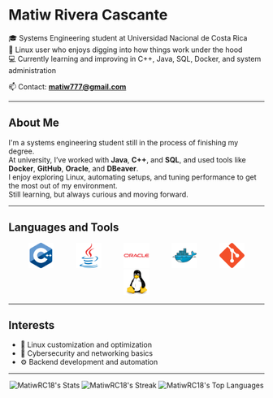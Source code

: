 # Matiw Rivera Cascante  

🎓 Systems Engineering student at Universidad Nacional de Costa Rica  
🐧 Linux user who enjoys digging into how things work under the hood  
💻 Currently learning and improving in C++, Java, SQL, Docker, and system administration  

📫 Contact: **matiw777@gmail.com**  

---

## About Me
I'm a systems engineering student still in the process of finishing my degree.  
At university, I’ve worked with **Java**, **C++**, and **SQL**, and used tools like **Docker**, **GitHub**, **Oracle**, and **DBeaver**.  
I enjoy exploring Linux, automating setups, and tuning performance to get the most out of my environment.  
Still learning, but always curious and moving forward.

---

## Languages and Tools
<p align="center">
  <img src="https://github.com/devicons/devicon/raw/master/icons/cplusplus/cplusplus-original.svg" alt="C++" width="50" style="margin: 0 20px;"/>
  <img src="https://github.com/devicons/devicon/raw/master/icons/java/java-original.svg" alt="Java" width="50" style="margin: 0 20px;"/>
  <img src="https://github.com/devicons/devicon/raw/master/icons/oracle/oracle-original.svg" alt="Oracle" width="50" style="margin: 0 20px;"/>
  <img src="https://github.com/devicons/devicon/raw/master/icons/docker/docker-original.svg" alt="Docker" width="50" style="margin: 0 20px;"/>
  <img src="https://github.com/devicons/devicon/raw/master/icons/git/git-original.svg" alt="Git" width="50" style="margin: 0 20px;"/>
  <img src="https://github.com/devicons/devicon/raw/master/icons/linux/linux-original.svg" alt="Linux" width="50" style="margin: 0 20px;"/>
</p>

---

## Interests
- 🐧 Linux customization and optimization  
- 🔐 Cybersecurity and networking basics  
- ⚙️ Backend development and automation  

---
<p align="center">
  <img src="https://github-readme-stats.vercel.app/api?username=MatiwRC18&theme=tokyonight&show_icons=true&hide_border=true&count_private=true" alt="MatiwRC18's Stats" height="165"/>
  <img src="https://github-readme-streak-stats.herokuapp.com/?user=MatiwRC18&theme=tokyonight&hide_border=true" alt="MatiwRC18's Streak" height="165"/>
  <img src="https://github-readme-stats.vercel.app/api/top-langs/?username=MatiwRC18&theme=tokyonight&show_icons=true&hide_border=true&layout=compact&card_width=420" alt="MatiwRC18's Top Languages" height="165"/>
</p>


